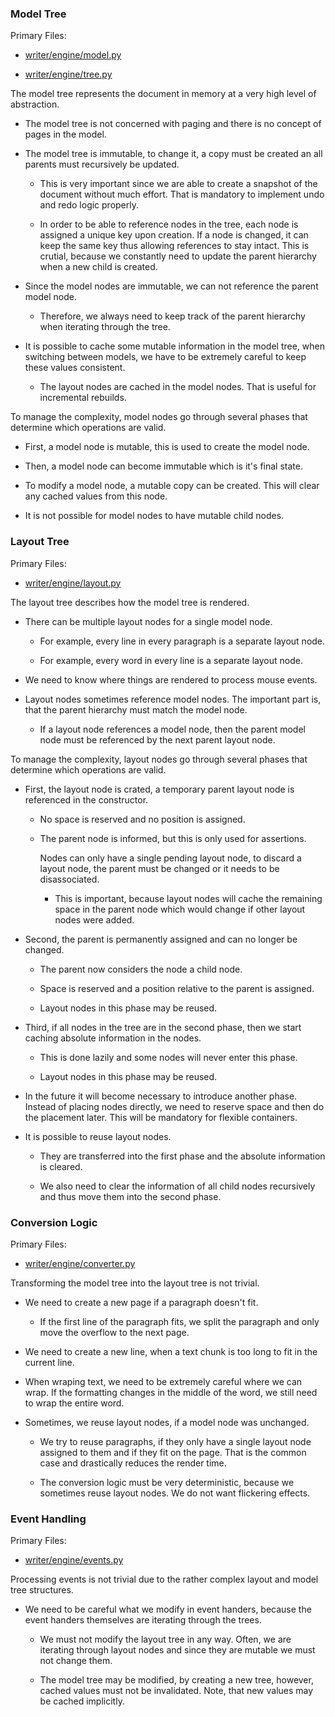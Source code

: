 ### Model Tree

Primary Files:

-   [writer/engine/model.py](writer/engine/model.py)

-   [writer/engine/tree.py](writer/engine/tree.py)

The model tree represents the document in memory at a very high level of abstraction.

-   The model tree is not concerned with paging and there is no concept of pages in the model.

-   The model tree is immutable, to change it, a copy must be created an all parents must recursively be updated.

    -   This is very important since we are able to create a snapshot of the document without much effort.
        That is mandatory to implement undo and redo logic properly.

    -   In order to be able to reference nodes in the tree, each node is assigned a unique key upon creation.
        If a node is changed, it can keep the same key thus allowing references to stay intact.
        This is crutial, because we constantly need to update the parent hierarchy when a new child is created.

-   Since the model nodes are immutable, we can not reference the parent model node.

    -   Therefore, we always need to keep track of the parent hierarchy when iterating through the tree.

-   It is possible to cache some mutable information in the model tree, when switching between models, we have to be
    extremely careful to keep these values consistent.

    -   The layout nodes are cached in the model nodes.
        That is useful for incremental rebuilds.

To manage the complexity, model nodes go through several phases that determine which operations are valid.

-   First, a model node is mutable, this is used to create the model node.

-   Then, a model node can become immutable which is it's final state.

-   To modify a model node, a mutable copy can be created.
    This will clear any cached values from this node.

-   It is not possible for model nodes to have mutable child nodes.

### Layout Tree

Primary Files:

-   [writer/engine/layout.py](writer/engine/layout.py)

The layout tree describes how the model tree is rendered.

-   There can be multiple layout nodes for a single model node.

    -   For example, every line in every paragraph is a separate layout node.

    -   For example, every word in every line is a separate layout node.

-   We need to know where things are rendered to process mouse events.

-   Layout nodes sometimes reference model nodes.
    The important part is, that the parent hierarchy must match the model node.

    -   If a layout node references a model node, then the parent model node must be referenced by the next parent layout node.

To manage the complexity, layout nodes go through several phases that determine which operations are valid.

-   First, the layout node is crated, a temporary parent layout node is referenced in the constructor.

    -   No space is reserved and no position is assigned.

    -   The parent node is informed, but this is only used for assertions.

        Nodes can only have a single pending layout node, to discard a layout node, the parent must be changed or it needs to be
        disassociated.

        -   This is important, because layout nodes will cache the remaining space in the parent node which would change if other
            layout nodes were added.

-   Second, the parent is permanently assigned and can no longer be changed.

    -   The parent now considers the node a child node.

    -   Space is reserved and a position relative to the parent is assigned.

    -   Layout nodes in this phase may be reused.

-   Third, if all nodes in the tree are in the second phase, then we start caching absolute information in the nodes.

    -   This is done lazily and some nodes will never enter this phase.

    -   Layout nodes in this phase may be reused.

-   In the future it will become necessary to introduce another phase.
    Instead of placing nodes directly, we need to reserve space and then do the placement later.
    This will be mandatory for flexible containers.

-   It is possible to reuse layout nodes.

    -   They are transferred into the first phase and the absolute information is cleared.

    -   We also need to clear the information of all child nodes recursively and thus move them into the second phase.

### Conversion Logic

Primary Files:

-   [writer/engine/converter.py](writer/engine/converter.py)

Transforming the model tree into the layout tree is not trivial.

-   We need to create a new page if a paragraph doesn't fit.

    -   If the first line of the paragraph fits, we split the paragraph and only move
        the overflow to the next page.

-   We need to create a new line, when a text chunk is too long to fit in the current line.

-   When wraping text, we need to be extremely careful where we can wrap.
    If the formatting changes in the middle of the word, we still need to wrap the entire word.

-   Sometimes, we reuse layout nodes, if a model node was unchanged.

    -   We try to reuse paragraphs, if they only have a single layout node assigned to them and if they fit on the page.
        That is the common case and drastically reduces the render time.

    -   The conversion logic must be very deterministic, because we sometimes reuse layout nodes.
        We do not want flickering effects.

### Event Handling

Primary Files:

-   [writer/engine/events.py](writer/engine/events.py)

Processing events is not trivial due to the rather complex layout and model tree structures.

-   We need to be careful what we modify in event handers, because the event handers themselves are iterating through the trees.

    -   We must not modify the layout tree in any way.
        Often, we are iterating through layout nodes and since they are mutable we must not change them.

    -   The model tree may be modified, by creating a new tree, however, cached values must not be invalidated.
        Note, that new values may be cached implicitly.
